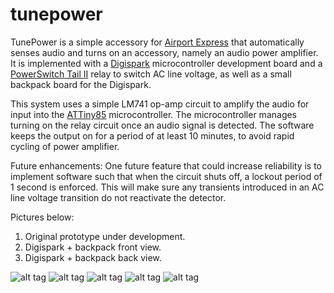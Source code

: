 tunepower
=========

TunePower is a simple accessory for [Airport Express](https://www.apple.com/airport-express/) that automatically senses audio and turns on an accessory, namely an audio power amplifier. It is implemented with a [Digispark](http://digistump.com/products/1) microcontroller development board and a [PowerSwitch Tail II](http://www.powerswitchtail.com/Pages/default.aspx) relay to switch AC line voltage, as well as a small backpack board for the Digispark.

This system uses a simple LM741 op-amp circuit to amplify the audio for input into the [ATTiny85](http://www.atmel.com/devices/attiny85.aspx) microcontroller. The microcontroller manages turning on the relay circuit once an audio signal is detected. The software keeps the output on for a period of at least 10 minutes, to avoid rapid cycling of power amplifier.

Future enhancements:
One future feature that could increase reliability is to implement software such that when the circuit shuts off, a lockout period of 1 second is enforced. This will make sure any transients introduced in an AC line voltage transition do not reactivate the detector.


Pictures below:
1. Original prototype under development.
2. Digispark + backpack front view.
3. Digispark + backpack back view.


![alt tag](https://raw.github.com/darknoon/tunepower/master/readme-media/Breadboard_Prototype_Downscaled.jpg)
![alt tag](https://raw.github.com/darknoon/tunepower/master/readme-media/Digispark_front_Downscaled.jpg)
![alt tag](https://raw.github.com/darknoon/tunepower/master/readme-media/Digispark_back_Downscaled.jpg)
![alt tag](https://raw.github.com/darknoon/tunepower/master/readme-media/Installed_Downscaled.jpg)
![alt tag](https://raw.github.com/darknoon/tunepower/master/readme-media/Schematic.JPG)

